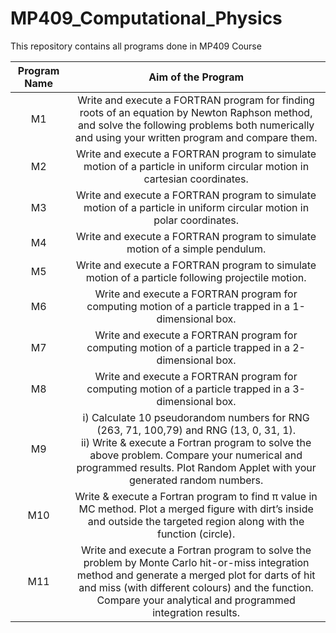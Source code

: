 # MP409_Computational_Physics
This repository contains all programs done in MP409 Course

|Program Name|Aim of the Program|
|:----------:|:----------------:|
|M1|Write and execute a FORTRAN program for finding roots of an equation by Newton Raphson method, and solve the following problems both numerically and using your written program and compare them.|
|M2|Write and execute a FORTRAN program to simulate motion of a particle in uniform circular motion in cartesian coordinates.|
|M3|Write and execute a FORTRAN program to simulate motion of a particle in uniform circular motion in polar coordinates.|
|M4|Write and execute a FORTRAN program to simulate motion of a simple pendulum.|
|M5|Write and execute a FORTRAN program to simulate motion of a particle following projectile motion.|
|M6|Write and execute a FORTRAN program for computing motion of a particle trapped in a 1-dimensional box.|
|M7|Write and execute a FORTRAN program for computing motion of a particle trapped in a 2-dimensional box.|
|M8|Write and execute a FORTRAN program for computing motion of a particle trapped in a 3-dimensional box.|
|M9|i) Calculate 10 pseudorandom numbers for RNG (263, 71, 100,79) and RNG (13, 0, 31, 1).<br /> ii) Write & execute a Fortran program to solve the above problem. Compare your numerical and programmed results. Plot Random Applet with your generated random numbers.|
|M10|Write & execute a Fortran program to find π value in MC method. Plot a merged figure with dirt’s inside and outside the targeted region along with the function (circle).|
|M11|Write and execute a Fortran program to solve the problem by Monte Carlo hit-or-miss integration method and generate a merged plot for darts of hit and miss (with different colours) and the function. Compare your analytical and programmed integration results.|
